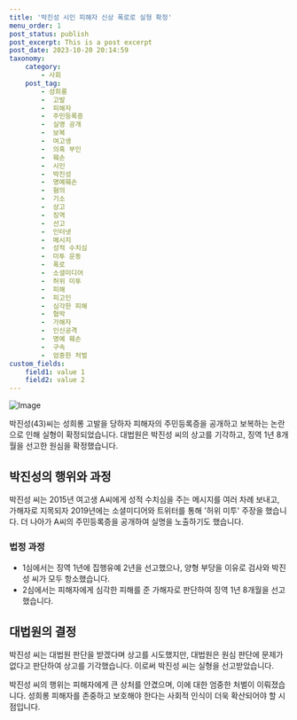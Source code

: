 ```yaml
---
title: '박진성 시인 피해자 신상 폭로로 실형 확정'
menu_order: 1
post_status: publish
post_excerpt: This is a post excerpt
post_date: 2023-10-20 20:14:59
taxonomy:
    category:
        - 사회
    post_tag:
        - 성희롱
        -  고발
        -  피해자
        -  주민등록증
        -  실명 공개
        -  보복
        -  여고생
        -  의혹 부인
        -  훼손
        -  시인
        -  박진성
        -  명예훼손
        -  혐의
        -  기소
        -  상고
        -  징역
        -  선고
        -  인터넷
        -  메시지
        -  성적 수치심
        -  미투 운동
        -  폭로
        -  소셜미디어
        -  허위 미투
        -  피해
        -  피고인
        -  심각한 피해
        -  협박
        -  가해자
        -  인신공격
        -  명예 훼손
        -  구속
        -  엄중한 처벌
custom_fields:
    field1: value 1
    field2: value 2
---
```


![Image](https://imgnews.pstatic.net/image/081/2024/02/06/0003428955_001_20240206183901147.jpg?type=w647)


박진성(43)씨는 성희롱 고발을 당하자 피해자의 주민등록증을 공개하고 보복하는 논란으로 인해 실형이 확정되었습니다. 대법원은 박진성 씨의 상고를 기각하고, 징역 1년 8개월을 선고한 원심을 확정했습니다.

## 박진성의 행위와 과정
박진성 씨는 2015년 여고생 A씨에게 성적 수치심을 주는 메시지를 여러 차례 보내고, 가해자로 지목되자 2019년에는 소셜미디어와 트위터를 통해 '허위 미투' 주장을 했습니다. 더 나아가 A씨의 주민등록증을 공개하여 실명을 노출하기도 했습니다.

### 법정 과정
- 1심에서는 징역 1년에 집행유예 2년을 선고했으나, 양형 부당을 이유로 검사와 박진성 씨가 모두 항소했습니다.
- 2심에서는 피해자에게 심각한 피해를 준 가해자로 판단하여 징역 1년 8개월을 선고했습니다.

## 대법원의 결정
박진성 씨는 대법원 판단을 받겠다며 상고를 시도했지만, 대법원은 원심 판단에 문제가 없다고 판단하여 상고를 기각했습니다. 이로써 박진성 씨는 실형을 선고받았습니다.

박진성 씨의 행위는 피해자에게 큰 상처를 안겼으며, 이에 대한 엄중한 처벌이 이뤄졌습니다. 성희롱 피해자를 존중하고 보호해야 한다는 사회적 인식이 더욱 확산되어야 할 시점입니다.
